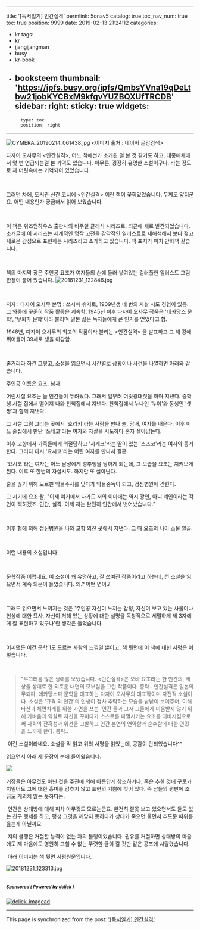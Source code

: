 
---
title: '[독서일기] 인간실격'
permlink: 5onav5
catalog: true
toc_nav_num: true
toc: true
position: 9999
date: 2019-02-13 21:24:12
categories:
- kr
tags:
- kr
- jjangjjangman
- busy
- kr-book
- booksteem
thumbnail: 'https://ipfs.busy.org/ipfs/QmbsYVna19qDeLtbw21jobKYCBxM9kfgvYUZBQXUfTRCDB'
sidebar:
    right:
        sticky: true
widgets:
    -
        type: toc
        position: right
---


![CYMERA_20190214_061438.jpg](https://ipfs.busy.org/ipfs/QmbsYVna19qDeLtbw21jobKYCBxM9kfgvYUZBQXUfTRCDB)
<이미지 출처 : 네이버 글감검색>

다자이 오사무의 <인간실격>, 어느 책에선가 소개된 걸 본 것 같기도 하고, 대중매체에서 몇 번 언급되는걸 본 기억도 있습니다. 아무튼, 굉장히 유명한 소설이구나. 라는 정도로 제 머릿속에는 기억되어 있었습니다.

​

그러던 차에, 도서관 신간 코너에 <인간실격> 이란 책이 꽂혀있었습니다. 두께도 얇더군요. 어떤 내용인가 궁금해서 읽어 보았습니다.

​

이 책은 위즈덤하우스 출판사의 비주얼 클래식 시리즈로, 최근에 새로 발간되었습니다. 소개글에 이 시리즈는 세계적인 명작 고전을 감각적인 일러스트로 재해석해서 보다 젊고 새로운 감성으로 표현하는 시리즈라고 소개하고 있습니다. 책 표지가 마치 만화책 같습니다.

​

책의 마지막 장은 주인공 요조가 여자들의 손에 둘러 쌓여있는 컬러풀한 일러스트 그림 한장이 붙어 있습니다.
![20181231_122846.jpg](https://ipfs.busy.org/ipfs/QmQ84zzbRyqsnJ1sCSx4X7yaQ3WWQda9eLVexVNSiWH84P)


​

저자 : 다자이 오사무
본명 : 쓰시마 슈지로, 1909년생
네 번의 자살 시도 경험이 있음. 그 와중에 꾸준히 작품 활동은 계속함.
1945년 이후 다자이 오사무 작품은 '데카당스 문학', '무뢰파 문학'이라 불리며 일본 젊은 독자들에게 큰 인기를 얻었다고 함.


1948년, 다자이 오사무의 최고의 작품이라 불리는 <인간실격> 을 발표하고 그 해 강에 뛰어들어 39세로 생을 마감함.

​

줄거리라 하긴 그렇고, 소설을 읽으면서 시간별로 상황이나 사건을 나열하면 아래와 같습니다.

주인공 이름은 요조. 남자.

어린시절 요조는 늘 인간들이 두려웠다.
그래서 일부러 어릿광대짓을 하며 지낸다.
중학생 시절 집에서 떨어져 나와 친척집에서 지낸다. 친척집에서 누나인 '누야'와 동생인 '셋짱'과 함께 지낸다. 

그 시절 그림 그리는 곳에서 '호리키'라는 사람을 만나 술, 담배, 여자를 배운다.
이후 어느 술집에서 만난 '쓰네코'라는 여자와 자살을 시도하다 혼자 살아남는다.

이후 고향에서 가족들에게 의절당하고 '시게코'라는 딸이 있는 '스즈코'라는 여자와 동거한다. 그러다 다시 '요시코'라는 어린 여자를 만나서 결혼.

'요시코'라는 여자는 어느 남성에게 성추행을 당하게 되는데, 그 모습을 요조는 지켜보게된다.
이후 또 한번의 자살시도. 하지만 또 살아난다.

술을 끊기 위해 모르핀 약물주사를 맞다가 약물중독이 되고, 정신병원에 갇힌다.

그 시기에 요조 왈,
"이제 여기에서 나가도 저의 이마에는 역시 광인, 아니 폐인이라는 각인이 찍히겠죠. 인간, 실격.
이제 저는 완전히 인간에서 벗어났습니다."

​

이후 형에 의해 정신병원을 나와 고향 외진 곳에서 지낸다. 그 때 요조의 나이 스물 일곱.

​

이런 내용의 소설입니다.

​

문학작품 어렵네요. 이 소설이 꽤 유명하고, 잘 쓰여진 작품이라고 하는데, 전 소설을 읽으면서 계속 의문이 들었습니다. 왜.? 어떤 면이.?

​

그래도 읽으면서 느껴지는 것은 '주인공 자신이 느끼는 감정, 자신이 보고 있는 사물이나 현상에 대한 묘사, 자신이 처해 있는 상황에 대한 설명을 독창적으로 세밀하게 제 3자에게 잘 표현하고 있구나'란 생각은 들었습니다.

​

어찌됐든 이건 문학 1도 모르는 사람의 느낌일 뿐이고, 책 뒷면에 이 책에 대한 서평은 이렇습니다.

​

> "부끄러움 많은 생애를 보냈습니다. <인간실격>은 오바 요조라는 한 인간의, 세상을 상대로 한 외로운 내면의 모부림을 그린 작품이다.
중략..
인간실격은 일본의 무뢰파, 데카당스파 문학을 대표하는 다자이 오사무의 대표작이며 자전적 소설이다. 소설은 '규격 외 인간'의 인생이 점차 추락하는 모습을 낱낱이 보여주며, 이해타산과 체면치레를 위한 가면을 쓰는 '인간'들과 그저 그들에게 미움받지 않기 위해 가벼움과 익살로 자신을 꾸미다가 스스로를 파멸시키는 요조를 대비시킴으로써 사회의 잔혹성과 위선을 고발하고 인간 본연의 연약함과 순수함에 대한 연민을 느끼게 한다.
중략..

​
이런 소설이라네요. 소설을 막 읽고 위의 서평을 읽었는데, 공감이 안되었습니다^^

읽으면서 아래 세 문장이 눈에 들어왔습니다.

​![](https://i.imgur.com/QKYs0Lv.gif)

거장들은 아무것도 아닌 것을 주관에 의해 아름답게 창조하거나, 혹은 추한 것에 구토가 치밀어도 그에 대한 흥미를 감추지 않고 표현의 기쁨에 젖어 있다.  즉 남들의 평판에 조금도 개의치 않는 듯하다는.

​
인간은 상대방에 대해 피차 아무것도 모르는군요. 완전히 잘못 보고 있으면서도 둘도 없는 친구 행세를 하고, 평생 그것을 깨닫지 못하다가 상대가 죽으면 울면서 추도문 따위를 읊는게 아닐까요.

​
저의 불행은 거절할 능력이 없는 자의 불행이었습니다. 권유를 거절하면 상대방의 마음에도 제 마음에도 영원히 고칠 수 없는 뚜렷한 금이 갈 것만 같은 공포에 시달렸습니다.

​
아래 이미지는 책 뒷면 서평원문입니다.

![20181231_123313.jpg](https://ipfs.busy.org/ipfs/QmYDBU1dogw6HXGraNjkAwnRVBPBvNEJXnDe7yFVeE5PnT)






---

#####  <sub> **Sponsored ( Powered by [dclick](https://www.dclick.io) )** </sub>
[![dclick-imagead](https://steemitimages.com/0x0/https://cdn.steemitimages.com/DQmSwkE4cySARFCKdemZWVwyk8dxh7HeDNiqwuVmWR3RBXE/Group%205.png)](https://api.dclick.io/v1/c?x=eyJhbGciOiJIUzI1NiIsInR5cCI6IkpXVCJ9.eyJjIjoibHVja3kyMDE1IiwicyI6IjVvbmF2NSIsImEiOlsiaS0yIl0sInVybCI6Imh0dHBzOi8vd3d3LmRjbGljay5pbyIsImlhdCI6MTU1MDA5MzE0MSwiZXhwIjoxODY1NDUzMTQxfQ.ZWsEDsDSa8pcrSyfCf830SJCA5XQi7ko3z87VxZRW4M)

- - -

This page is synchronized from the post: ['[독서일기] 인간실격'](https://steemit.com/@lucky2015/5onav5)
